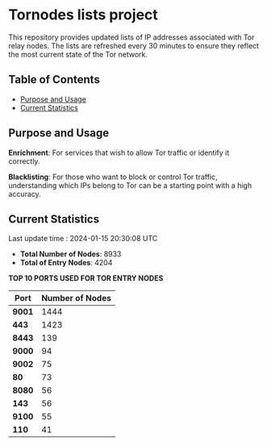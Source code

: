 # Tornodes lists project

This repository provides updated lists of IP addresses associated with Tor relay nodes. The lists are refreshed every 30 minutes to ensure they reflect the most current state of the Tor network.

## Table of Contents

- [Purpose and Usage](#purpose-and-usage)
- [Current Statistics](#current-statistics)


## Purpose and Usage

**Enrichment**: For services that wish to allow Tor traffic or identify it correctly.

**Blacklisting**: For those who want to block or control Tor traffic, understanding which IPs belong to Tor can be a starting point with a high accuracy.

## Current Statistics

Last update time : 2024-01-15 20:30:08 UTC

- **Total Number of Nodes**: 8933
- **Total of Entry Nodes**: 4204

**TOP 10 PORTS USED FOR TOR ENTRY NODES**

| **Port** | **Number of Nodes** |
|------|-----------------|
| **9001**   | 1444  |
| **443**   | 1423  |
| **8443**   | 139  |
| **9000**   | 94  |
| **9002**   | 75  |
| **80**   | 73  |
| **8080**   | 56  |
| **143**   | 56  |
| **9100**   | 55  |
| **110**   | 41  |

